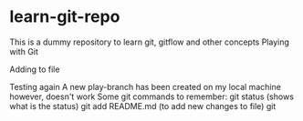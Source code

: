 # learn-git-repo
This is a dummy repository to learn git, gitflow and other concepts
Playing with Git 

Adding to file

Testing again
A new play-branch has been created on my local machine however, doesn't work
Some git commands to remember:
git status (shows what is the status)
git add README.md (to add new changes to file)
git 